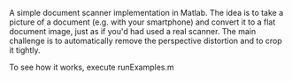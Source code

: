 A simple document scanner implementation in Matlab. The idea is to take a picture of a document (e.g. with 
your smartphone) and convert it to a flat document image, just as if you'd had used a real scanner. The main 
challenge is to automatically remove the perspective distortion and to crop it tightly. 

To see how it works, execute runExamples.m

